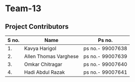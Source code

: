 # Team-13
## Project Contributors

| S no. | Name | Ps no. |
|-------|-------|-------|
|1.| Kavya Harigol      |    ps no.- 99007638|
|2.|Allen Thomas Varghese|  ps no.- 99007639|
|3.|Omkar Chitragar      |  ps no.- 99007640|
|4.|Hadi Abdul Razak      | ps no.- 99007641|
